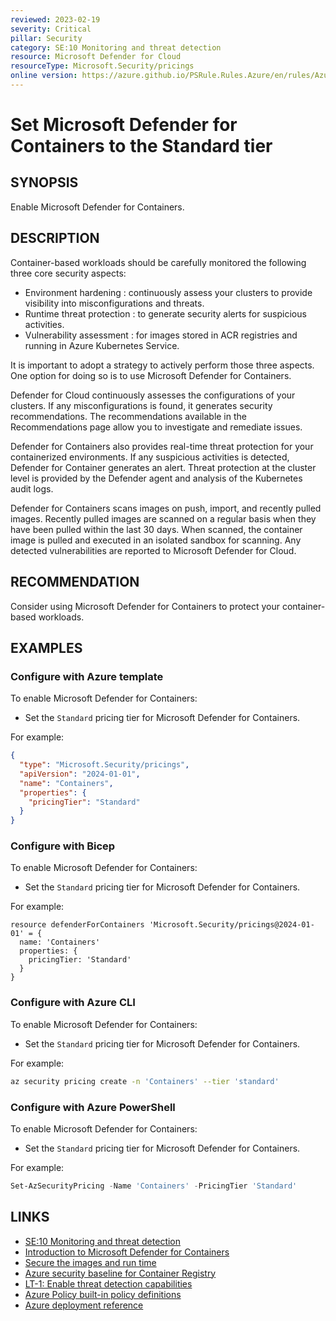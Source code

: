 ```yaml
---
reviewed: 2023-02-19
severity: Critical
pillar: Security
category: SE:10 Monitoring and threat detection
resource: Microsoft Defender for Cloud
resourceType: Microsoft.Security/pricings
online version: https://azure.github.io/PSRule.Rules.Azure/en/rules/Azure.Defender.Containers/
---
```


# Set Microsoft Defender for Containers to the Standard tier

## SYNOPSIS

Enable Microsoft Defender for Containers.

## DESCRIPTION

Container-based workloads should be carefully monitored the following three core security aspects:

- Environment hardening : continuously assess your clusters to provide visibility into misconfigurations and threats.
- Runtime threat protection : to generate security alerts for suspicious activities.
- Vulnerability assessment : for images stored in ACR registries and running in Azure Kubernetes Service.

It is important to adopt a strategy to actively perform those three aspects.
One option for doing so is to use Microsoft Defender for Containers.

Defender for Cloud continuously assesses the configurations of your clusters.
If any misconfigurations is found, it generates security recommendations.
The recommendations available in the Recommendations page allow you to investigate and remediate issues.

Defender for Containers also provides real-time threat protection for your containerized environments.
If any suspicious activities is detected, Defender for Container generates an alert.
Threat protection at the cluster level is provided by the Defender agent and analysis of the Kubernetes audit logs.

Defender for Containers scans images on push, import, and recently pulled images.
Recently pulled images are scanned on a regular basis when they have been pulled within the last 30 days.
When scanned, the container image is pulled and executed in an isolated sandbox for scanning.
Any detected vulnerabilities are reported to Microsoft Defender for Cloud.

## RECOMMENDATION

Consider using Microsoft Defender for Containers to protect your container-based workloads.

## EXAMPLES

### Configure with Azure template

To enable Microsoft Defender for Containers:

- Set the `Standard` pricing tier for Microsoft Defender for Containers.

For example:

```json
{
  "type": "Microsoft.Security/pricings",
  "apiVersion": "2024-01-01",
  "name": "Containers",
  "properties": {
    "pricingTier": "Standard"
  }
}
```

### Configure with Bicep

To enable Microsoft Defender for Containers:

- Set the `Standard` pricing tier for Microsoft Defender for Containers.

For example:

```bicep
resource defenderForContainers 'Microsoft.Security/pricings@2024-01-01' = {
  name: 'Containers'
  properties: {
    pricingTier: 'Standard'
  }
}
```

<!-- external:avm avm/ptn/security/security-center containersTier -->

### Configure with Azure CLI

To enable Microsoft Defender for Containers:

- Set the `Standard` pricing tier for Microsoft Defender for Containers.

For example:

```bash
az security pricing create -n 'Containers' --tier 'standard'
```

### Configure with Azure PowerShell

To enable Microsoft Defender for Containers:

- Set the `Standard` pricing tier for Microsoft Defender for Containers.

For example:

```powershell
Set-AzSecurityPricing -Name 'Containers' -PricingTier 'Standard'
```

## LINKS

- [SE:10 Monitoring and threat detection](https://learn.microsoft.com/azure/well-architected/security/monitor-threats)
- [Introduction to Microsoft Defender for Containers](https://learn.microsoft.com/azure/defender-for-cloud/defender-for-containers-introduction)
- [Secure the images and run time](https://learn.microsoft.com/azure/aks/operator-best-practices-container-image-management#secure-the-images-and-run-time)
- [Azure security baseline for Container Registry](https://learn.microsoft.com/security/benchmark/azure/baselines/container-registry-security-baseline)
- [LT-1: Enable threat detection capabilities](https://learn.microsoft.com/security/benchmark/azure/baselines/container-registry-security-baseline#lt-1-enable-threat-detection-capabilities)
- [Azure Policy built-in policy definitions](https://learn.microsoft.com/azure/governance/policy/samples/built-in-policies#security-center)
- [Azure deployment reference](https://learn.microsoft.com/azure/templates/microsoft.security/pricings)
